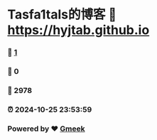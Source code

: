 # Tasfa1tals的博客 :link: https://hyjtab.github.io 
### :page_facing_up: [1](https://hyjtab.github.io/tag.html) 
### :speech_balloon: 0 
### :hibiscus: 2978 
### :alarm_clock: 2024-10-25 23:53:59 
### Powered by :heart: [Gmeek](https://github.com/Meekdai/Gmeek)
